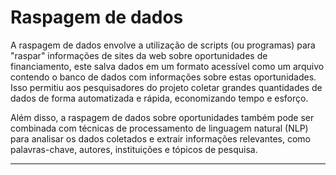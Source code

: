 # Raspagem de dados

A raspagem de dados envolve a utilização de scripts (ou programas) para "raspar" informações de sites da web sobre oportunidades de financiamento, este salva dados em um formato acessível como um arquivo contendo o banco de dados com informações sobre estas oportunidades. Isso permitiu aos pesquisadores do projeto coletar grandes quantidades de dados de forma automatizada e rápida, economizando tempo e esforço.

Além disso, a raspagem de dados sobre oportunidades também pode ser combinada com técnicas de processamento de linguagem natural (NLP) para analisar os dados coletados e extrair informações relevantes, como palavras-chave, autores, instituições e tópicos de pesquisa.

---